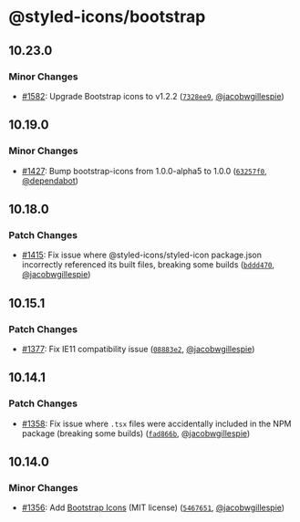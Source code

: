 # @styled-icons/bootstrap

## 10.23.0

### Minor Changes

- [#1582](https://github.com/styled-icons/styled-icons/pull/1582): Upgrade Bootstrap icons to v1.2.2 ([`7328ee9`](https://github.com/styled-icons/styled-icons/commit/7328ee9ea82b054a33890267f9c94a647afb5315), [@jacobwgillespie](https://github.com/jacobwgillespie))

## 10.19.0

### Minor Changes

- [#1427](https://github.com/styled-icons/styled-icons/pull/1427): Bump bootstrap-icons from 1.0.0-alpha5 to 1.0.0 ([`63257f0`](https://github.com/styled-icons/styled-icons/commit/63257f03764d4e99143f6e949196b76b679090c4), [@dependabot](https://github.com/apps/dependabot))

## 10.18.0

### Patch Changes

- [#1415](https://github.com/styled-icons/styled-icons/pull/1415): Fix issue where @styled-icons/styled-icon package.json incorrectly referenced its built files, breaking some builds ([`bddd470`](https://github.com/styled-icons/styled-icons/commit/bddd47013d035410e9e603207e0d203a5e584ef5), [@jacobwgillespie](https://github.com/jacobwgillespie))

## 10.15.1

### Patch Changes

- [#1377](https://github.com/styled-icons/styled-icons/pull/1377): Fix IE11 compatibility issue ([`08883e2`](https://github.com/styled-icons/styled-icons/commit/08883e2dc7b3799c0bcca790ac85b6aa5f1d8af3), [@jacobwgillespie](https://github.com/jacobwgillespie))

## 10.14.1

### Patch Changes

- [#1358](https://github.com/styled-icons/styled-icons/pull/1358): Fix issue where `.tsx` files were accidentally included in the NPM package (breaking some builds) ([`fad866b`](https://github.com/styled-icons/styled-icons/commit/fad866bd6c6dc31226c7011dca564393c2d6469a), [@jacobwgillespie](https://github.com/jacobwgillespie))

## 10.14.0

### Minor Changes

- [#1356](https://github.com/styled-icons/styled-icons/pull/1356): Add [Bootstrap Icons](https://icons.getbootstrap.com/) (MIT license) ([`5467651`](https://github.com/styled-icons/styled-icons/commit/5467651fd91d329ceb252f1fa15829a7ce6ef2a4), [@jacobwgillespie](https://github.com/jacobwgillespie))
